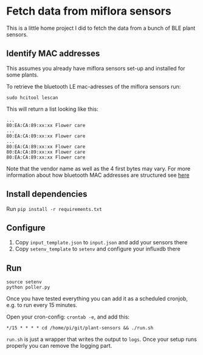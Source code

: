 # Fetch data from miflora sensors

This is a little home project I did to fetch the data from a bunch of BLE plant sensors.

## Identify MAC addresses

This assumes you already have miflora sensors set-up and installed for some plants.

To retrieve the bluetooth LE mac-adresses of the miflora sensors run:

```
sudo hcitool lescan
```

This will return a list looking like this:

```
...
80:EA:CA:89:xx:xx Flower care
...
80:EA:CA:89:xx:xx Flower care
...
80:EA:CA:89:xx:xx Flower care
80:EA:CA:89:xx:xx Flower care
80:EA:CA:89:xx:xx Flower care
```

Note that the vendor name as well as the 4 first bytes may vary. For more information about how bluetooth MAC addresses are structured see [here](https://macaddresschanger.com/what-is-bluetooth-address-BD_ADDR)

## Install dependencies

Run `pip install -r requirements.txt`

## Configure

1. Copy `input_template.json` to `input.json` and add your sensors there
1. Copy `setenv_template` to `setenv` and configure your influxdb there

## Run

```
source setenv
python poller.py
```

Once you have tested everything you can add it as a scheduled cronjob, e.g. to run every 15 minutes.

Open your cron-config: `crontab -e`, and add this:

```
*/15 * * * * cd /home/pi/git/plant-sensors && ./run.sh
```

`run.sh` is just a wrapper that writes the output to `logs`. Once your setup runs properly you can remove the logging part.

